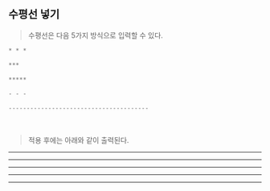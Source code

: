 ## 수평선 넣기

> 수평선은 다음 5가지 방식으로 입력할 수 있다.

```c
* * *

***

*****

- - -

---------------------------------------
```

<br>

> 적용 후에는 아래와 같이 출력된다.

---

---

---

---

---
